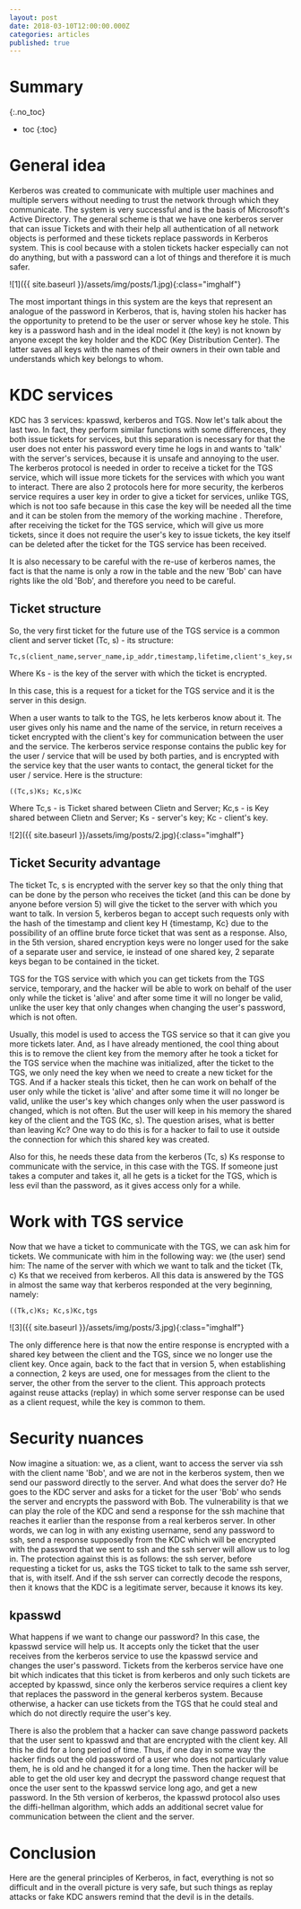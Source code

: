 ```yaml
---
layout: post
date: 2018-03-10T12:00:00.000Z
categories: articles
published: true
---
```


# Summary
{:.no_toc}

* toc
{:toc}

# General idea

Kerberos was created to communicate with multiple user machines and multiple servers without needing to trust the network through which they communicate. The system is very successful and is the basis of Microsoft's Active Directory. The general scheme is that we have one kerberos server that can issue Tickets and with their help all authentication of all network objects is performed and these tickets replace passwords in Kerberos system. This is cool because with a stolen tickets hacker especially can not do anything, but with a password can a lot of things and therefore it is much safer. 

![1]({{ site.baseurl }}/assets/img/posts/1.jpg){:class="imghalf"}

The most important things in this system are the keys that represent an analogue of the password in Kerberos, that is, having stolen his hacker has the opportunity to pretend to be the user or server whose key he stole. This key is a password hash and in the ideal model it (the key) is not known by anyone except the key holder and the KDC (Key Distribution Center). The latter saves all keys with the names of their owners in their own table and understands which key belongs to whom.

# KDC services

KDC has 3 services: kpasswd, kerberos and TGS. Now let's talk about the last two. In fact, they perform similar functions with some differences, they both issue tickets for services, but this separation is necessary for that the user does not enter his password every time he logs in and wants to 'talk' with the server's services, because it is unsafe and annoying to the user. The kerberos protocol is needed in order to receive a ticket for the TGS service, which will issue more tickets for the services with which you want to interact. There are also 2 protocols here for more security, the kerberos service requires a user key in order to give a ticket for services, unlike TGS, which is not too safe because in this case the key will be needed all the time and it can be stolen from the memory of the working machine . Therefore, after receiving the ticket for the TGS service, which will give us more tickets, since it does not require the user's key to issue tickets, the key itself can be deleted after the ticket for the TGS service has been received.

It is also necessary to be careful with the re-use of kerberos names, the fact is that the name is only a row in the table and the new 'Bob' can have rights like the old 'Bob', and therefore you need to be careful.

## Ticket structure

So, the very first ticket for the future use of the TGS service is a common client and server ticket (Tc, s) - its structure:

~~~
Tc,s(client_name,server_name,ip_addr,timestamp,lifetime,client's_key,server's_key)Ks
~~~
Where Ks - is the key of the server with which the ticket is encrypted.

In this case, this is a request for a ticket for the TGS service and it is the server in this design.

When a user wants to talk to the TGS, he lets kerberos know about it. The user gives only his name and the name of the service, in return receives a ticket encrypted with the client's key for communication between the user and the service. The kerberos service response contains the public key for the user / service that will be used by both parties, and is encrypted with the service key that the user wants to contact, the general ticket for the user / service. Here is the structure:

~~~
((Tc,s)Ks; Kc,s)Kc
~~~
Where Tc,s - is Ticket shared between Clietn and Server; Kc,s - is Key shared between Clietn and Server; Ks - server's key; Kc - client's key.

![2]({{ site.baseurl }}/assets/img/posts/2.jpg){:class="imghalf"}

## Ticket Security advantage

The ticket Tc, s is encrypted with the server key so that the only thing that can be done by the person who receives the ticket (and this can be done by anyone before version 5) will give the ticket to the server with which you want to talk. In version 5, kerberos began to accept such requests only with the hash of the timestamp and client key H {timestamp, Kc} due to the possibility of an offline brute force ticket that was sent as a response. Also, in the 5th version, shared encryption keys were no longer used for the sake of a separate user and service, ie instead of one shared key, 2 separate keys began to be contained in the ticket.

TGS for the TGS service with which you can get tickets from the TGS service, temporary, and the hacker will be able to work on behalf of the user only while the ticket is 'alive' and after some time it will no longer be valid, unlike the user key that only changes when changing the user's password, which is not often.


Usually, this model is used to access the TGS service so that it can give you more tickets later. And, as I have already mentioned, the cool thing about this is to remove the client key from the memory after he took a ticket for the TGS service when the machine was initialized, after the ticket to the TGS, we only need the key when we need to create a new ticket for the TGS. And if a hacker steals this ticket, then he can work on behalf of the user only while the ticket is 'alive' and after some time it will no longer be valid, unlike the user's key which changes only when the user password is changed, which is not often. But the user will keep in his memory the shared key of the client and the TGS (Kc, s). The question arises, what is better than leaving Kc? One way to do this is for a hacker to fail to use it outside the connection for which this shared key was created.

Also for this, he needs these data from the kerberos (Tc, s) Ks response to communicate with the service, in this case with the TGS. If someone just takes a computer and takes it, all he gets is a ticket for the TGS, which is less evil than the password, as it gives access only for a while.

# Work with TGS service

Now that we have a ticket to communicate with the TGS, we can ask him for tickets. We communicate with him in the following way: we (the user) send him: The name of the server with which we want to talk and the ticket (Tk, c) Ks that we received from kerberos.
All this data is answered by the TGS in almost the same way that kerberos responded at the very beginning, namely:
~~~
((Tk,c)Ks; Kc,s)Kc,tgs
~~~

![3]({{ site.baseurl }}/assets/img/posts/3.jpg){:class="imghalf"}

The only difference here is that now the entire response is encrypted with a shared key between the client and the TGS, since we no longer use the client key. Once again, back to the fact that in version 5, when establishing a connection, 2 keys are used, one for messages from the client to the server, the other from the server to the client. This approach protects against reuse attacks (replay) in which some server response can be used as a client request, while the key is common to them.

# Security nuances

Now imagine a situation: we, as a client, want to access the server via ssh with the client name 'Bob', and we are not in the kerberos system, then we send our password directly to the server. And what does the server do? He goes to the KDC server and asks for a ticket for the user 'Bob' who sends the server and encrypts the password with Bob.
The vulnerability is that we can play the role of the KDC and send a response for the ssh machine that reaches it earlier than the response from a real kerberos server. In other words, we can log in with any existing username, send any password to ssh, send a response supposedly from the KDC which will be encrypted with the password that we sent to ssh and the ssh server will allow us to log in.
The protection against this is as follows: the ssh server, before requesting a ticket for us, asks the TGS ticket to talk to the same ssh server, that is, with itself. And if the ssh server can correctly decode the respons, then it knows that the KDC is a legitimate server, because it knows its key.

## kpasswd

What happens if we want to change our password? In this case, the kpasswd service will help us. It accepts only the ticket that the user receives from the kerberos service to use the kpasswd service and changes the user's password. Tickets from the kerberos service have one bit which indicates that this ticket is from kerberos and only such tickets are accepted by kpasswd, since only the kerberos service requires a client key that replaces the password in the general kerberos system. Because otherwise, a hacker can use tickets from the TGS that he could steal and which do not directly require the user's key.

There is also the problem that a hacker can save change password packets that the user sent to kpasswd and that are encrypted with the client key. All this he did for a long period of time. Thus, if one day in some way the hacker finds out the old password of a user who does not particularly value them, he is old and he changed it for a long time. Then the hacker will be able to get the old user key and decrypt the password change request that once the user sent to the kpasswd service long ago, and get a new password. In the 5th version of kerberos, the kpasswd protocol also uses the diffi-hellman algorithm, which adds an additional secret value for communication between the client and the server.

# Conclusion

Here are the general principles of Kerberos, in fact, everything is not so difficult and in the overall picture is very safe, but such things as replay attacks or fake KDC answers remind that the devil is in the details.
